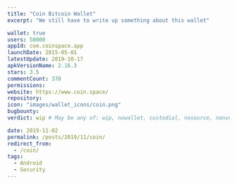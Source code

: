 ```yaml
---
title: "Coin Bitcoin Wallet"
excerpt: "We still have to write up something about this wallet"

wallet: true
users: 50000
appId: com.coinspace.app
launchDate: 2015-05-01
latestUpdate: 2019-10-17
apkVersionName: 2.16.3
stars: 3.5
commentCount: 370
permissions:
website: https://www.coin.space/
repository:
icon: "images/wallet_icons/coin.png"
bugbounty:
verdict: wip # May be any of: wip, nowallet, custodial, nosource, nonverifiable, verifiable, bounty, cert1, cert2, cert3

date: 2019-11-02
permalink: /posts/2019/11/coin/
redirect_from:
  - /coin/
tags:
  - Android
  - Security
---
```

